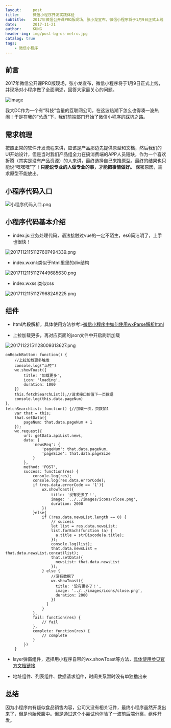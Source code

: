```yaml
---
layout:     post
title:      微信小程序开发实践体验
subtitle:   2017年微信公开课PRO版现场，张小龙宣布，微信小程序将于1月9日正式上线
date:       2017-11-21
author:     KUNG
header-img: img/post-bg-os-metro.jpg
catalog: true
tags:
    - 微信小程序
---
```


## 前言

2017年微信公开课PRO版现场，张小龙宣布，微信小程序将于1月9日正式上线，并现场对小程序做了全面阐述，回答大家最关心的问题。

![image](http://upload-images.jianshu.io/upload_images/9476967-fe3fe599ea88ba58.png?imageMogr2/auto-orient/strip%7CimageView2/2/w/1240)

我大DC作为一个有“科技”含量的互联网公司，在这波热潮下怎么也得凑一波热闹！于是在我的“怂恿”下，我们前端部门开始了微信小程序的踩坑之路。

## 需求梳理

按照正常的软件开发流程来讲，应该是产品那边先提供原型和文档，然后我们的UI开始设计，但是当时我们产品组全力在搞消费端的APP人员短缺，作为一个喜欢折腾（其实是没有产品资源）的人来讲，最终选择自己来撸原型。最终的结果也只能说“嘿嘿嘿”了！**只能说专业的人做专业的事，才能把事情做好。** 保密原因，需求原型不能放出。


## 小程序代码入口 

![小程序代码入口.png](http://upload-images.jianshu.io/upload_images/9476967-02903d5ce702a3f9.png?imageMogr2/auto-orient/strip%7CimageView2/2/w/1240)

## 小程序代码基本介绍

- index.js:业务处理代码，语法接触过vue的一定不陌生，es6简洁明了，上手也很快！

![20171121151127607494339.png](http://upload-images.jianshu.io/upload_images/9476967-af088e816b7b8928.png?imageMogr2/auto-orient/strip%7CimageView2/2/w/1240)

- index.wxml:类似于html里<body></body>里的div结构

![20171121151127449685630.png](http://upload-images.jianshu.io/upload_images/9476967-149ef9e31d4d3fdd.png?imageMogr2/auto-orient/strip%7CimageView2/2/w/1240)

- index.wxss:类似css

![20171121151127968249225.png](http://upload-images.jianshu.io/upload_images/9476967-3150d5fb761ef41e.png?imageMogr2/auto-orient/strip%7CimageView2/2/w/1240)

## 组件
- html片段解析，具体使用方法参考>[微信小程序中如何使用wxParse解析html](http://www.jianshu.com/p/d9bcd1ae9281)

- 上拉加载更多，再对应页面的json文件中开启刷新加载

![20171122151128009313627.png](http://upload-images.jianshu.io/upload_images/9476967-a2f3796cbb43a950.png?imageMogr2/auto-orient/strip%7CimageView2/2/w/1240)

```
onReachBottom: function() {
	//上拉加载更多触发 
	console.log("上拉")
	wx.showToast({
		title: '加载更多',
		icon: 'loading',
		duration: 1000
	})
	this.fetchSearchList();//请求接口价值下一页数据
    console.log(this.data.pageNum)	
},
fetchSearchList: function() {//加载一次，页数加1
	var that = this;
    that.setData({
        pageNum: that.data.pageNum + 1
    });
	wx.request({
		url: getData.apiList.news,
		data: {
			'newsReq': {
                'pageNum': that.data.pageNum,
				'pageSize': that.data.pageSize
			}
		},
		method: 'POST', 
		success: function(res) {
            console.log(res);
            console.log(res.data.errorCode);
            if (res.data.errorCode == '1'){
                wx.showToast({
                    title: '没有更多了！',
                    image: '../../images/icons/close.png',
                    duration: 2000
                })
            }else{
                if (!res.data.newsList.length == 0) {
                    // success		
                    let list = res.data.newsList;
                    list.forEach(function (a) {
                      a.title = strDiscode(a.title);
                    });
                    console.log(list);
                    that.data.newsList = that.data.newsList.concat(list);
                    that.setData({
                      newsList: that.data.newsList
                    });
                } else {
                    //没有数据了
                    wx.showToast({
                      title: '没有更多了！',
                      image: '../../images/icons/close.png',
                      duration: 2000
                    })
                  }
                }
			},
			fail: function(res) {
				// fail
			},
			complete: function(res) {
				// complete
			}
		})
	}
```

- layer弹窗组件，选择用小程序自带的wx.showToast等方法，[具体使用参见官方文档链接](https://mp.weixin.qq.com/debug/wxadoc/dev/api/api-react.html#wxshowtoastobject/)

- 地址组件、列表组件、数据请求组件，时间关系暂时没有单独撸出来


## 总结


因为小程序内有疑似食品销售内容，公司又没有相关证件，最终小程序虽然开发出来了，但是也胎死腹中。但是通过这个小尝试也体验了一波前后端分离，组件开发。
